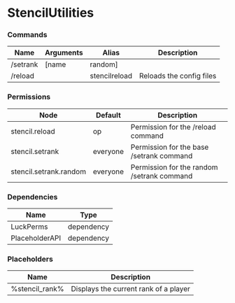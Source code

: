# StencilUtilities

### Commands

| Name     | Arguments     | Alias         | Description                                                                        |
| -------- | ------------- | ------------- | ---------------------------------------------------------------------------------- |
| /setrank | [name|random] |               | Sets a players rank either to the name provided or to a random one from the config |
| /reload  |               | stencilreload | Reloads the config files                                                           |


### Permissions

| Node                   | Default  | Description                                |
| ---------------------- | -------- | ------------------------------------------ |
| stencil.reload         | op       | Permission for the /reload command         |
| stencil.setrank        | everyone | Permission for the base /setrank command   |
| stencil.setrank.random | everyone | Permission for the random /setrank command |

### Dependencies
| Name           | Type       |
| -------------- | ---------- |
| LuckPerms      | dependency | 
| PlaceholderAPI | dependency |

### Placeholders

| Name           | Description                           |
| -------------- | ------------------------------------- |
| %stencil_rank% | Displays the current rank of a player |